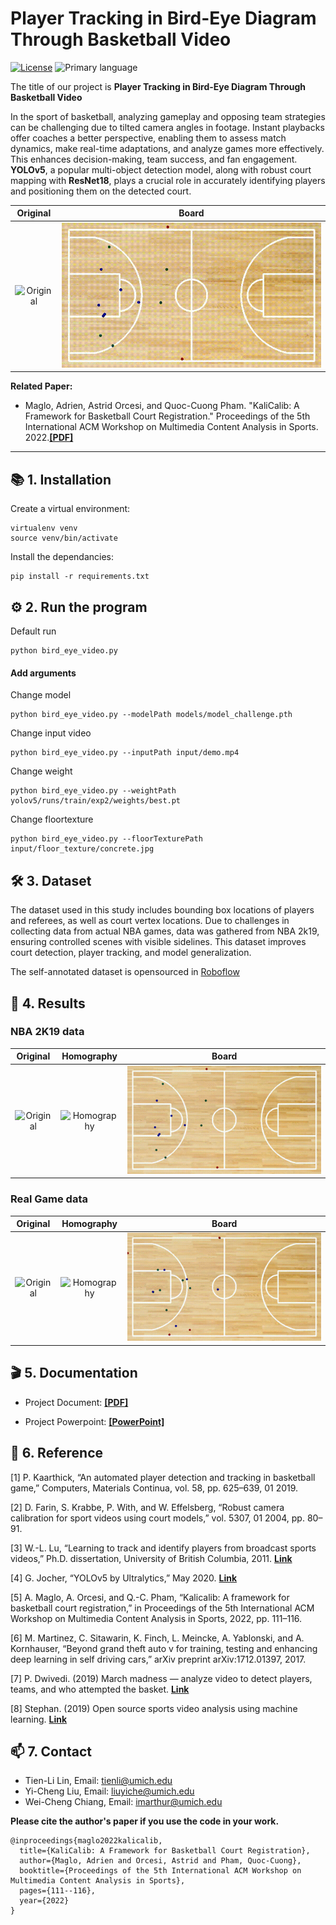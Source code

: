 # Player Tracking in Bird-Eye Diagram Through Basketball Video
     
[![License](https://img.shields.io/github/license/yi-cheng-liu/basketball_registration)](./LICENSE.txt)
![Primary language](https://img.shields.io/github/languages/top/yi-cheng-liu/basketball_registration)


The title of our project is **Player Tracking in Bird-Eye Diagram Through Basketball Video**

In the sport of basketball, analyzing gameplay and opposing team strategies can be challenging due to tilted camera angles in footage. Instant playbacks offer coaches a better perspective, enabling them to assess match dynamics, make real-time adaptations, and analyze games more effectively. This enhances decision-making, team success, and fan engagement. **YOLOv5**, a popular multi-object detection model, along with robust court mapping with **ResNet18**, plays a crucial role in accurately identifying players and positioning them on the detected court.

Original           |  Board
:-----------------:|:---------------------:
![Original](https://github.com/yi-cheng-liu/basketball_registration/blob/main/.assets/demo_original.gif)  | ![Board](https://github.com/yi-cheng-liu/basketball_registration/blob/main/.assets/demo_board.gif)

**Related Paper:**

+ Maglo, Adrien, Astrid Orcesi, and Quoc-Cuong Pham. "KaliCalib: A Framework for Basketball Court Registration." Proceedings of the 5th International ACM Workshop on Multimedia Content Analysis in Sports. 2022.[**[PDF]**](https://arxiv.org/abs/2209.07795)

---

## 📚 1. Installation

Create a virtual environment:
```
virtualenv venv
source venv/bin/activate
```

Install the dependancies:
```
pip install -r requirements.txt
```

## ⚙️ 2. Run the program

Default run
```
python bird_eye_video.py
```

#### Add arguments
Change model
```
python bird_eye_video.py --modelPath models/model_challenge.pth
```
Change input video
```
python bird_eye_video.py --inputPath input/demo.mp4
```
Change weight
```
python bird_eye_video.py --weightPath yolov5/runs/train/exp2/weights/best.pt
```
Change floortexture
```
python bird_eye_video.py --floorTexturePath input/floor_texture/concrete.jpg
```




## 🛠️ 3. Dataset

The dataset used in this study includes bounding box locations of players and referees, as well as court vertex locations. Due to challenges in collecting data from actual NBA games, data was gathered from NBA 2k19, ensuring controlled scenes with visible sidelines. This dataset improves court detection, player tracking, and model generalization.

The self-annotated dataset is opensourced in [Roboflow](https://universe.roboflow.com/nba2kplayer/nba2k-player-model)




## 🌟 4. Results

### NBA 2K19 data

Original           |  Homography           |  Board
:-----------------:|:---------------------:|:---------------------:
![Original](https://github.com/yi-cheng-liu/basketball_registration/blob/main/.assets/demo_original.gif)  |  ![Homography](https://github.com/yi-cheng-liu/basketball_registration/blob/main/.assets/demo_homography.gif)  |  ![Board](https://github.com/yi-cheng-liu/basketball_registration/blob/main/.assets/demo_board.gif)

### Real Game data


Original           |  Homography           |  Board
:-----------------:|:---------------------:|:---------------------:
![Original](https://github.com/yi-cheng-liu/basketball_registration/blob/main/.assets/real_demo_original.gif)  |  ![Homography](https://github.com/yi-cheng-liu/basketball_registration/blob/main/.assets/real_demo_homography.gif)  |  ![Board](https://github.com/yi-cheng-liu/basketball_registration/blob/main/.assets/real_demo_board.gif)

## 🎬 5. Documentation

+ Project Document: [**[PDF]**](https://drive.google.com/file/d/1GAQ3sh8x2o-xqoOj1Emo5974rCg2dLBc/view?usp=share_link)

+ Project Powerpoint: [**[PowerPoint]**](https://docs.google.com/presentation/d/17kGtxCoQZnYYDWH4voLEgzEzGQEgIRQp/edit?usp=share_link&ouid=102685575310417699521&rtpof=true&sd=true)

## 🏅 6. Reference

[1] P. Kaarthick, “An automated player detection and tracking in basketball game,” Computers, Materials Continua, vol. 58, pp. 625–639, 01 2019.

[2] D. Farin, S. Krabbe, P. With, and W. Effelsberg, “Robust camera calibration for sport videos using court models,” vol. 5307, 01 2004, pp. 80–91.

[3] W.-L. Lu, “Learning to track and identify players from broadcast sports videos,” Ph.D. dissertation, University of British Columbia, 2011. [**Link**](https://open.library.ubc.ca/collections/ubctheses/24/items/1.0052129)

[4] G. Jocher, “YOLOv5 by Ultralytics,” May 2020. [**Link**](https://github.com/ultralytics/yolov5)

[5] A. Maglo, A. Orcesi, and Q.-C. Pham, “Kalicalib: A framework for basketball court registration,” in Proceedings of the 5th International ACM Workshop on Multimedia Content Analysis in Sports, 2022, pp. 111–116. 

[6] M. Martinez, C. Sitawarin, K. Finch, L. Meincke, A. Yablonski, and A. Kornhauser, “Beyond grand theft auto v for training, testing and enhancing deep learning in self driving cars,” arXiv preprint arXiv:1712.01397, 2017.

[7] P. Dwivedi. (2019) March madness — analyze video to detect players, teams, and who attempted the basket. [**Link**](https://towardsdatascience.com/march-madness-analyze-video-to-detect-players-teams-and-who-attempted-the-basket-8cad67745b88)

[8] Stephan. (2019) Open source sports video analysis using machine learning. [**Link**](https://dev.to/stephan007/open-source-sports-video-analysis-using-maching-learning-2ag4)





## 📫 7. Contact

+ Tien-Li Lin, Email: tienli@umich.edu
+ Yi-Cheng Liu, Email: liuyiche@umich.edu
+ Wei-Cheng Chiang, Email: imarthur@umich.edu



**Please cite the author's paper if you use the code in your work.**

```
@inproceedings{maglo2022kalicalib,
  title={KaliCalib: A Framework for Basketball Court Registration},
  author={Maglo, Adrien and Orcesi, Astrid and Pham, Quoc-Cuong},
  booktitle={Proceedings of the 5th International ACM Workshop on Multimedia Content Analysis in Sports},
  pages={111--116},
  year={2022}
}
```

